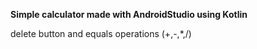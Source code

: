 **Simple calculator made with AndroidStudio using Kotlin**

delete button and equals
operations (+,-,*,/)
